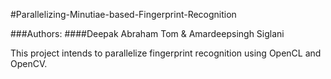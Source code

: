 #Parallelizing-Minutiae-based-Fingerprint-Recognition

###Authors: ####Deepak Abraham Tom  &  Amardeepsingh Siglani

This project intends to parallelize fingerprint recognition using OpenCL and OpenCV.
